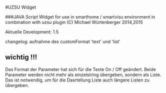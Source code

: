 #UZSU Widget

###JAVA Script Widget for use in smarthome / smartvisu environment in combination with uzsu plugin
(C) Michael Würtenberger 2014,2015

Aktuelle Development: 1.5

changelog: aufnahme des customFormat 'text' und 'list'

## wichtig !!!
Das Format der Parameter hat sich für die Texte On / Off geändert. 
Beide Parameter werden nicht mehr als einzelstring übergeben, sondern als Liste.
Das ist notwendig, um für die Dasrtellung Liste auch längere Listen zu übergeben.
